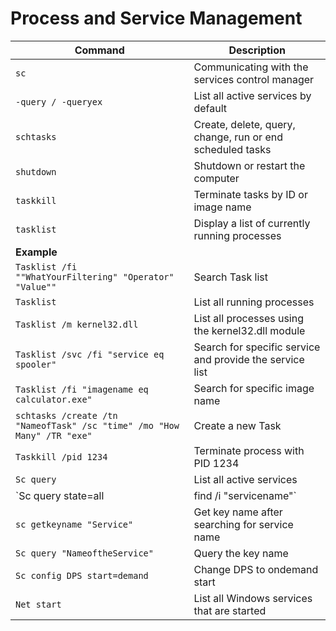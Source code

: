 # Process and Service Management

| **Command** | **Description** |
|----------|-----------------|
| `sc` | Communicating with the services control manager|
| `-query / -queryex` | List all active services by default |
| `schtasks` | Create, delete, query, change, run or end scheduled tasks |
| `shutdown` | Shutdown or restart the computer|
| `taskkill` | Terminate tasks by ID or image name |
| `tasklist` | Display a list of currently running processes |
| **Example** | 
| `Tasklist /fi ""WhatYourFiltering" "Operator" "Value""` | Search Task list |
| `Tasklist` | List all running processes |
| `Tasklist /m kernel32.dll` | List all processes using the kernel32.dll module |
| `Tasklist /svc /fi "service eq spooler"` | Search for specific service and provide the service list |
| `Tasklist /fi "imagename eq calculator.exe"` | Search for specific image name|
| `schtasks /create /tn "NameofTask" /sc "time" /mo "How Many" /TR "exe"` | Create a new Task |
| `Taskkill /pid 1234` | Terminate process with PID 1234 |
| `Sc query` | List all active services |
| `Sc query state=all | find /i "servicename"` | Search services|
| `sc getkeyname "Service"` | Get key name after searching for service name |
| `Sc query "NameoftheService"` |Query the key name|
| `Sc config DPS start=demand` | Change DPS to ondemand start |
| `Net start` | List all Windows services that are started |